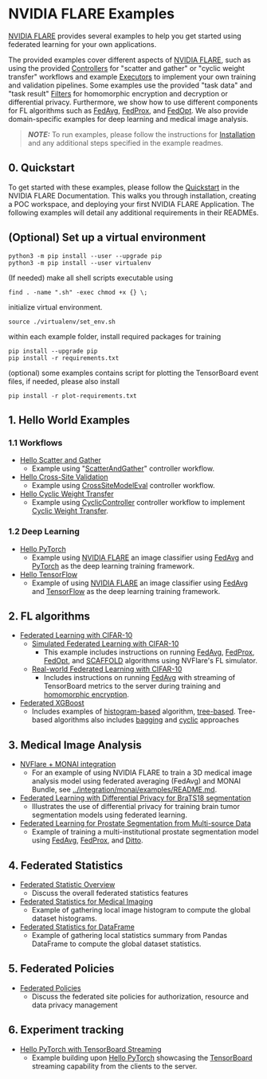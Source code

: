 # NVIDIA FLARE Examples

[NVIDIA FLARE](https://nvflare.readthedocs.io/en/main/index.html) provides several examples to help you get started using federated learning for your own applications.

The provided examples cover different aspects of [NVIDIA FLARE](https://nvflare.readthedocs.io/en/main/index.html), such as using the provided [Controllers](https://nvflare.readthedocs.io/en/main/programming_guide/controllers.html) for "scatter and gather" or "cyclic weight transfer" workflows and example [Executors](https://nvflare.readthedocs.io/en/main/apidocs/nvflare.apis.executor.html) to implement your own training and validation pipelines. Some examples use the provided "task data" and "task result" [Filters](https://nvflare.readthedocs.io/en/main/apidocs/nvflare.apis.html?#module-nvflare.apis.filter) for homomorphic encryption and decryption or differential privacy. Furthermore, we show how to use different components for FL algorithms such as [FedAvg](https://arxiv.org/abs/1602.05629), [FedProx](https://arxiv.org/abs/1812.06127), and [FedOpt](https://arxiv.org/abs/2003.00295). We also provide domain-specific examples for deep learning and medical image analysis.

> **_NOTE:_** To run examples, please follow the instructions for [Installation](https://nvflare.readthedocs.io/en/main/quickstart.html) and any additional steps specified in the example readmes.

## 0. Quickstart
To get started with these examples, please follow the [Quickstart](https://nvflare.readthedocs.io/en/main/quickstart.html) in the NVIDIA FLARE Documentation.  This walks you through installation, creating a POC workspace, and deploying your first NVIDIA FLARE Application.  The following examples will detail any additional requirements in their READMEs.
## (Optional) Set up a virtual environment
```
python3 -m pip install --user --upgrade pip
python3 -m pip install --user virtualenv
```
(If needed) make all shell scripts executable using
```
find . -name ".sh" -exec chmod +x {} \;
```
initialize virtual environment.
```
source ./virtualenv/set_env.sh
```
within each example folder, install required packages for training
```
pip install --upgrade pip
pip install -r requirements.txt
```
(optional) some examples contains script for plotting the TensorBoard event files, if needed, please also install
```
pip install -r plot-requirements.txt
```

## 1. Hello World Examples
### 1.1 Workflows
* [Hello Scatter and Gather](./hello-world/hello-numpy-sag/README.md)
    * Example using "[ScatterAndGather](https://nvflare.readthedocs.io/en/main/apidocs/nvflare.app_common.workflows.scatter_and_gather.html)" controller workflow.
* [Hello Cross-Site Validation](./hello-world/hello-numpy-cross-val/README.md)
    * Example using [CrossSiteModelEval](https://nvflare.readthedocs.io/en/main/apidocs/nvflare.app_common.workflows.cross_site_model_eval.html) controller workflow.
* [Hello Cyclic Weight Transfer](./hello-world/hello-cyclic/README.md)
    * Example using [CyclicController](https://nvflare.readthedocs.io/en/main/apidocs/nvflare.app_common.workflows.cyclic_ctl.html) controller workflow to implement [Cyclic Weight Transfer](https://pubmed.ncbi.nlm.nih.gov/29617797/).
### 1.2 Deep Learning
* [Hello PyTorch](./hello-world/hello-pt/README.md)
  * Example using [NVIDIA FLARE](https://nvflare.readthedocs.io/en/main/index.html) an image classifier using [FedAvg]([FedAvg](https://arxiv.org/abs/1602.05629)) and [PyTorch](https://pytorch.org/) as the deep learning training framework.
* [Hello TensorFlow](./hello-world/hello-tf2/README.md)
  * Example of using [NVIDIA FLARE](https://nvflare.readthedocs.io/en/main/index.html) an image classifier using [FedAvg]([FedAvg](https://arxiv.org/abs/1602.05629)) and [TensorFlow](https://tensorflow.org/) as the deep learning training framework.

## 2. FL algorithms
* [Federated Learning with CIFAR-10](./advanced/cifar10/README.md)
  * [Simulated Federated Learning with CIFAR-10](./advanced/cifar10/cifar10-sim/README.md)
    * This example includes instructions on running [FedAvg](https://arxiv.org/abs/1602.05629), 
  [FedProx](https://arxiv.org/abs/1812.06127), [FedOpt](https://arxiv.org/abs/2003.00295), 
  and [SCAFFOLD](https://arxiv.org/abs/1910.06378) algorithms using NVFlare's FL simulator.
  * [Real-world Federated Learning with CIFAR-10](./advanced/cifar10/cifar10-real-world/README.md)
    * Includes instructions on running [FedAvg](https://arxiv.org/abs/1602.05629) with streaming 
  of TensorBoard metrics to the server during training 
  and [homomorphic encryption](https://developer.nvidia.com/blog/federated-learning-with-homomorphic-encryption/).
* [Federated XGBoost](./advanced/xgboost/README.md)
  * Includes examples of [histogram-based](./advanced/xgboost/histogram-based/README.md) algorithm, [tree-based](./advanced/xgboost/tree-based/README.md). Tree-based algorithms also includes [bagging](./advanced/xgboost/tree-based/job_configs/bagging_base) and [cyclic](./advanced/xgboost/tree-based/job_configs/cyclic_base) approaches 

## 3. Medical Image Analysis
* [NVFlare + MONAI integration](../integration/monai/README.md)
  * For an example of using NVIDIA FLARE to train a 3D medical image analysis model using federated averaging (FedAvg) and MONAI Bundle, see [../integration/monai/examples/README.md](../integration/monai/examples/README.md).
* [Federated Learning with Differential Privacy for BraTS18 segmentation](./advanced/brats18/README.md)
   * Illustrates the use of differential privacy for training brain tumor segmentation models using federated learning.
* [Federated Learning for Prostate Segmentation from Multi-source Data](./advanced/prostate/README.md)
  * Example of training a multi-institutional prostate segmentation model using [FedAvg](https://arxiv.org/abs/1602.05629), [FedProx](https://arxiv.org/abs/1812.06127), and [Ditto](https://arxiv.org/abs/2012.04221).

## 4. Federated Statistics
* [Federated Statistic Overview](./advanced/federated-statistics/README.md)
  * Discuss the overall federated statistics features 
* [Federated Statistics for Medical Imaging](./advanced/federated-statistics/image_stats/README.md)
  * Example of gathering local image histogram to compute the global dataset histograms.
* [Federated Statistics for DataFrame](./advanced/federated-statistics/df_stats/README.md)
  * Example of gathering local statistics summary from Pandas DataFrame to compute the global dataset statistics.

## 5. Federated Policies
* [Federated Policies](./advanced/federated-policies/README.rst) 
  * Discuss the federated site policies for authorization, resource and data privacy management

## 6. Experiment tracking
* [Hello PyTorch with TensorBoard Streaming](./advanced/tensorboard-streaming/README.md)
  * Example building upon [Hello PyTorch](./basic/hello-pt/README.md) showcasing the [TensorBoard](https://tensorflow.org/tensorboard) streaming capability from the clients to the server.
